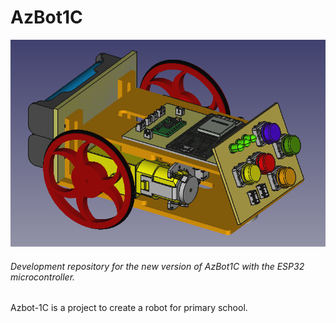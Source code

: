 # AzBot1C


![azbot1c](img/azbot1c.png)

###### Development repository for the new version of AzBot1C with the ESP32 microcontroller.

Azbot-1C is a project to create a robot for primary school.
